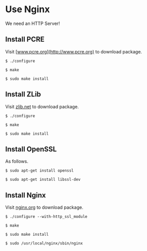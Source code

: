 # Use Nginx

We need an HTTP Server!

## Install PCRE

Visit [www.pcre.org](http://www.pcre.org) to download package.

```
$ ./configure

$ make

$ sudo make install
```

## Install ZLib

Visit [zlib.net](http://zlib.net) to download package.

```
$ ./configure

$ make

$ sudo make install
```

## Install OpenSSL

As follows.

```
$ sudo apt-get install openssl

$ sudo apt-get install libssl-dev
```

## Install Nginx

Visit [nginx.org](http://nginx.org) to download package.

```
$ ./configure --with-http_ssl_module

$ make

$ sudo make install

$ sudo /usr/local/nginx/sbin/nginx
```
